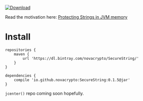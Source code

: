 [![Download](https://api.bintray.com/packages/novacrypto/SecureString/SecureString/images/download.svg) ](https://bintray.com/novacrypto/SecureString/SecureString/_latestVersion)

Read the motivation here: [Protecting Strings in JVM memory](https://medium.com/@_west_on/protecting-strings-in-jvm-memory-84c365f8f01c)

# Install

```
repositories {
    maven {
        url 'https://dl.bintray.com/novacrypto/SecureString/'
    }
}

dependencies {
    compile 'io.github.novacrypto:SecureString:0.1.5@jar'
}

```

`jcenter()` repo coming soon hopefully.
